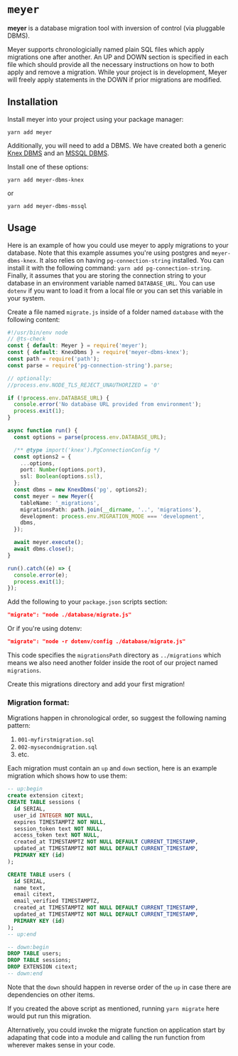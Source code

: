 # `meyer`

**meyer** is a database migration tool with inversion of control (via pluggable DBMS).

Meyer supports chronologicially named plain SQL files which apply migrations one after another. An UP and DOWN section is specified in each file which should provide all the necessary instructions on how to both apply and remove a migration. While your project is in development, Meyer will freely apply statements in the DOWN if prior migrations are modified.

## Installation

Install meyer into your project using your package manager:

```
yarn add meyer
```

Additionally, you will need to add a DBMS. We have created both a generic [Knex DBMS](https://github.com/Timer/meyer-dbms-knex) and an [MSSQL DBMS](https://github.com/Timer/meyer-dbms-mssql).

Install one of these options:

```
yarn add meyer-dbms-knex
```

or

```
yarn add meyer-dbms-mssql
```

## Usage

Here is an example of how you could use meyer to apply migrations to your database. Note that this example assumes you're using postgres and `meyer-dbms-knex`. It also relies on having `pg-connection-string` installed. You can install it with the following command: `yarn add pg-connection-string`. Finally, it assumes that you are storing the connection string to your database in an environment variable named `DATABASE_URL`. You can use `dotenv` if you want to load it from a local file or you can set this variable in your system.

Create a file named `migrate.js` inside of a folder named `database` with the following content:

```typescript
#!/usr/bin/env node
// @ts-check
const { default: Meyer } = require('meyer');
const { default: KnexDbms } = require('meyer-dbms-knex');
const path = require('path');
const parse = require('pg-connection-string').parse;

// optionally:
//process.env.NODE_TLS_REJECT_UNAUTHORIZED = '0'

if (!process.env.DATABASE_URL) {
  console.error('No database URL provided from environment');
  process.exit(1);
}

async function run() {
  const options = parse(process.env.DATABASE_URL);

  /** @type import('knex').PgConnectionConfig */
  const options2 = {
    ...options,
    port: Number(options.port),
    ssl: Boolean(options.ssl),
  };
  const dbms = new KnexDbms('pg', options2);
  const meyer = new Meyer({
    tableName: '_migrations',
    migrationsPath: path.join(__dirname, '..', 'migrations'),
    development: process.env.MIGRATION_MODE === 'development',
    dbms,
  });

  await meyer.execute();
  await dbms.close();
}

run().catch((e) => {
  console.error(e);
  process.exit(1);
});
```

Add the following to your `package.json` scripts section:

```json
"migrate": "node ./database/migrate.js"
```

Or if you're using dotenv:

```json
"migrate": "node -r dotenv/config ./database/migrate.js"
```

This code specifies the `migrationsPath` directory as `../migrations` which means we also need another folder inside the root of our project named `migrations`.

Create this migrations directory and add your first migration!

### Migration format:

Migrations happen in chronological order, so suggest the following naming pattern:

1. `001-myfirstmigration.sql`
2. `002-mysecondmigration.sql`
3. etc.

Each migration must contain an `up` and `down` section, here is an example migration which shows how to use them:

```sql
-- up:begin
create extension citext;
CREATE TABLE sessions (
  id SERIAL,
  user_id INTEGER NOT NULL,
  expires TIMESTAMPTZ NOT NULL,
  session_token text NOT NULL,
  access_token text NOT NULL,
  created_at TIMESTAMPTZ NOT NULL DEFAULT CURRENT_TIMESTAMP,
  updated_at TIMESTAMPTZ NOT NULL DEFAULT CURRENT_TIMESTAMP,
  PRIMARY KEY (id)
);

CREATE TABLE users (
  id SERIAL,
  name text,
  email citext,
  email_verified TIMESTAMPTZ,
  created_at TIMESTAMPTZ NOT NULL DEFAULT CURRENT_TIMESTAMP,
  updated_at TIMESTAMPTZ NOT NULL DEFAULT CURRENT_TIMESTAMP,
  PRIMARY KEY (id)
);
-- up:end

-- down:begin
DROP TABLE users;
DROP TABLE sessions;
DROP EXTENSION citext;
-- down:end
```

Note that the `down` should happen in reverse order of the `up` in case there are dependencies on other items.

If you created the above script as mentioned, running `yarn migrate` here would put run this migration.

Alternatively, you could invoke the migrate function on application start by adapating that code into a module and calling the run function from wherever makes sense in your code.
